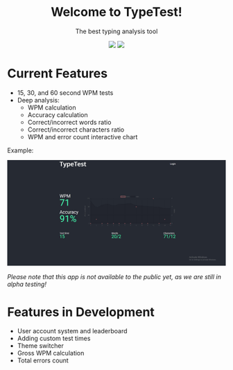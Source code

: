 <center><h1>Welcome to TypeTest!</h1>
<p>The best typing analysis tool</p>
<img src="https://img.shields.io/github/license/ntenebruso/TypeTest">
<img src="https://img.shields.io/github/watchers/ntenebruso/TypeTest"></center>

# Current Features

* 15, 30, and 60 second WPM tests
* Deep analysis:
  * WPM calculation
  * Accuracy calculation
  * Correct/incorrect words ratio
  * Correct/incorrect characters ratio
  * WPM and error count interactive chart

Example:

![Typing Analysis](thumbnails/analysis.jpg)

*Please note that this app is not available to the public yet, as we are still in alpha testing!*

# Features in Development

* User account system and leaderboard
* Adding custom test times
* Theme switcher
* Gross WPM calculation
* Total errors count